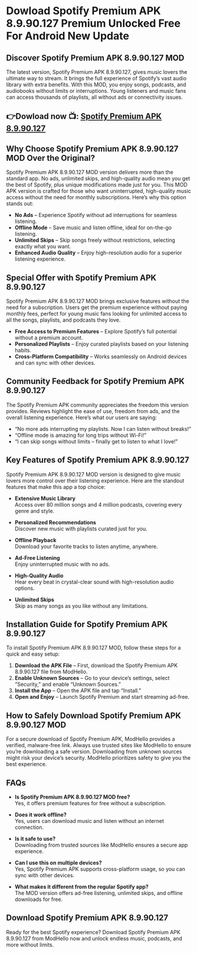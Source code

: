 # Dowload Spotify Premium APK 8.9.90.127 Premium Unlocked Free For Android New Update

## Discover Spotify Premium APK 8.9.90.127 MOD

The latest version, Spotify Premium APK 8.9.90.127, gives music lovers the ultimate way to stream. It brings the full experience of Spotify’s vast audio library with extra benefits. With this MOD, you enjoy songs, podcasts, and audiobooks without limits or interruptions. Young listeners and music fans can access thousands of playlists, all without ads or connectivity issues.


## 👉Dowload now 📺: [Spotify Premium APK 8.9.90.127](https://modhello.com/spotify-premium/)

## Why Choose Spotify Premium APK 8.9.90.127 MOD Over the Original?

Spotify Premium APK 8.9.90.127 MOD version delivers more than the standard app. No ads, unlimited skips, and high-quality audio mean you get the best of Spotify, plus unique modifications made just for you. This MOD APK version is crafted for those who want uninterrupted, high-quality music access without the need for monthly subscriptions. Here’s why this option stands out:

- **No Ads** – Experience Spotify without ad interruptions for seamless listening.
- **Offline Mode** – Save music and listen offline, ideal for on-the-go listening.
- **Unlimited Skips** – Skip songs freely without restrictions, selecting exactly what you want.
- **Enhanced Audio Quality** – Enjoy high-resolution audio for a superior listening experience.

## Special Offer with Spotify Premium APK 8.9.90.127

Spotify Premium APK 8.9.90.127 MOD brings exclusive features without the need for a subscription. Users get the premium experience without paying monthly fees, perfect for young music fans looking for unlimited access to all the songs, playlists, and podcasts they love.

- **Free Access to Premium Features** – Explore Spotify’s full potential without a premium account.
- **Personalized Playlists** – Enjoy curated playlists based on your listening habits.
- **Cross-Platform Compatibility** – Works seamlessly on Android devices and can sync with other devices.

## Community Feedback for Spotify Premium APK 8.9.90.127

The Spotify Premium APK community appreciates the freedom this version provides. Reviews highlight the ease of use, freedom from ads, and the overall listening experience. Here’s what our users are saying:

- “No more ads interrupting my playlists. Now I can listen without breaks!”
- “Offline mode is amazing for long trips without Wi-Fi!”
- “I can skip songs without limits – finally get to listen to what I love!”

## Key Features of Spotify Premium APK 8.9.90.127

Spotify Premium APK 8.9.90.127 MOD version is designed to give music lovers more control over their listening experience. Here are the standout features that make this app a top choice:

- **Extensive Music Library**  
  Access over 80 million songs and 4 million podcasts, covering every genre and style.

- **Personalized Recommendations**  
  Discover new music with playlists curated just for you.

- **Offline Playback**  
  Download your favorite tracks to listen anytime, anywhere.

- **Ad-Free Listening**  
  Enjoy uninterrupted music with no ads.

- **High-Quality Audio**  
  Hear every beat in crystal-clear sound with high-resolution audio options.

- **Unlimited Skips**  
  Skip as many songs as you like without any limitations.

## Installation Guide for Spotify Premium APK 8.9.90.127

To install Spotify Premium APK 8.9.90.127 MOD, follow these steps for a quick and easy setup:

1. **Download the APK File** – First, download the Spotify Premium APK 8.9.90.127 file from ModHello.
2. **Enable Unknown Sources** – Go to your device’s settings, select “Security,” and enable “Unknown Sources.”
3. **Install the App** – Open the APK file and tap “Install.”
4. **Open and Enjoy** – Launch Spotify Premium and start streaming ad-free.

## How to Safely Download Spotify Premium APK 8.9.90.127 MOD

For a secure download of Spotify Premium APK, ModHello provides a verified, malware-free link. Always use trusted sites like ModHello to ensure you’re downloading a safe version. Downloading from unknown sources might risk your device’s security. ModHello prioritizes safety to give you the best experience.

## FAQs

- **Is Spotify Premium APK 8.9.90.127 MOD free?**  
  Yes, it offers premium features for free without a subscription.

- **Does it work offline?**  
  Yes, users can download music and listen without an internet connection.

- **Is it safe to use?**  
  Downloading from trusted sources like ModHello ensures a secure app experience.

- **Can I use this on multiple devices?**  
  Yes, Spotify Premium APK supports cross-platform usage, so you can sync with other devices.

- **What makes it different from the regular Spotify app?**  
  The MOD version offers ad-free listening, unlimited skips, and offline downloads for free.

## Download Spotify Premium APK 8.9.90.127

Ready for the best Spotify experience? Download Spotify Premium APK 8.9.90.127 from ModHello now and unlock endless music, podcasts, and more without limits.
